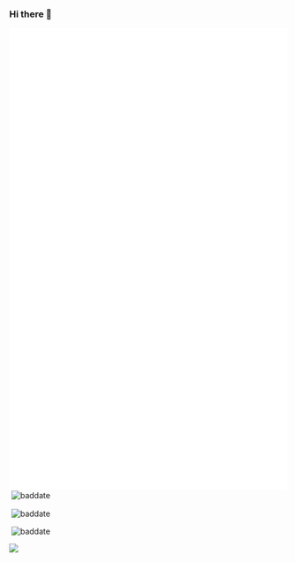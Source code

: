 ### Hi there 👋

<!--
**baddate/baddate** is a ✨ _special_ ✨ repository because its `README.md` (this file) appears on your GitHub profile.

Here are some ideas to get you started:

- 🔭 I’m currently working on ...
- 🌱 I’m currently learning ...
- 👯 I’m looking to collaborate on ...
- 🤔 I’m looking for help with ...
- 💬 Ask me about ...
- 📫 How to reach me: ...
- 😄 Pronouns: ...
- ⚡ Fun fact: ...
-->

<a href="https://blog.tldr.plus" target="blank"><img align="left" src="/github-metrics.svg" alt="baddate" /></a>

<p>&nbsp;<img align="center" src="https://github-readme-stats.vercel.app/api?username=baddate&show_icons=true&locale=en" alt="baddate" /></p>

<p>&nbsp;<img align="center" src="https://github-readme-stats.vercel.app/api/top-langs?username=baddate&show_icons=true&locale=en" alt="baddate" /></p>

<p>&nbsp;<img align="center" src="https://github-readme-stats.vercel.app/api/pin/?username=baddate&repo=trilium&show_owner=true" alt="baddate" /></p>

<img src="https://profile-counter.glitch.me/baddate/count.svg">
